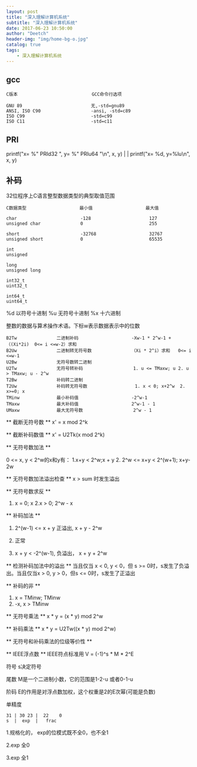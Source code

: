 ```yaml
---
layout: post
title: "深入理解计算机系统"
subtitle: "深入理解计算机系统"
date: 2017-06-23 10:50:00
author: "Deetch"
header-img: "img/home-bg-o.jpg"
catalog: true
tags:
    - 深入理解计算机系统
---
```




## gcc
~~~
C版本                            GCC命令行选项

GNU 89                          无,-std=gnu89
ANSI, ISO C90                   -ansi, -std=c89
ISO C99                         -std=c99
ISO C11                         -std=c11
~~~

## PRI
printf("x= %" PRId32 ", y= %" PRIu64 "\n", x, y)
|
|
printf("x= %d, y=%lu\n", x, y)


## 补码

32位程序上C语言整型数据类型的典型取值范围
~~~
C数据类型                    最小值                    最大值

char                        -128                      127
unsigned char               0                         255

short                       -32768                    32767
unsigned short              0                         65535

int
unsigned

long
unsigned long

int32_t
uint32_t

int64_t
uint64_t
~~~


%d  以符号十进制
%u  无符号十进制
%x  十六进制

整数的数据与算术操作术语。下标w表示数据表示中的位数
~~~
B2Tw               二进制补码                    -Xw-1 * 2^w-1 + （(Xi*2i)  0<= i <=w-2）求和
B2Uw               二进制转无符号数               （Xi * 2^i）求和   0<= i <=w-1
U2Bw               无符号数转二进制
U2Tw               无符号转补码                   1. u <= TMaxw; u 2. u > TMaxw; u - 2^w
T2Bw               补码转二进制
T2Uw               补码转无符号数                  1. x < 0; x+2^w  2. x>=0; x
TMinw              最小补码值                    -2^w-1
TMaxw              最大补码值                    2^w-1 - 1
UMaxw              最大无符号数                   2^w - 1
~~~



** 截断无符号数 **
x' = x mod 2^k

** 截断补码数值 **
x' = U2Tk(x mod 2^k)

** 无符号数加法 **

0 <= x, y < 2^w的x和y有：
1.x+y < 2^w;x + y
2. 2^w <= x+y < 2^(w+1); x+y-2w

** 无符号数加法溢出检查 **
x > sum 时发生溢出

** 无符号数求反 **
1. x = 0; x
2.x > 0; 2^w - x

** 补码加法 **
1. 2^(w-1) <= x + y 正溢出, x + y - 2^w

2. 正常

3. x + y < -2^(w-1), 负溢出， x + y + 2^w

** 检测补码加法中的溢出 **
当且仅当 x < 0, y < 0，但 s >= 0时，s发生了负溢出。当且仅当x > 0, y > 0，但s <= 0时，s发生了正溢出


** 补码的非 **
1. x = TMinw; TMinw
2. -x, x > TMinw

** 无符号乘法 **
x * y = (x * y) mod 2^w

** 补码乘法 **
x * y = U2Tw((x * y) mod 2^w)

** 无符号和补码乘法的位级等价性 **

** IEEE浮点数 **
IEEE符点标准用 V = (-1)^s * M * 2^E

符号 s决定符号

尾数 M是一个二进制小数，它的范围是1-2-u 或者0-1-u

阶码 E的作用是对浮点数加权，这个权重是2的E次幂(可能是负数)

单精度
~~~
31 | 30 23 |  22    0
s  |  exp  |   frac
~~~


1.规格化的， exp的位模式既不全0，也不全1

2.exp 全0

3.exp 全1
